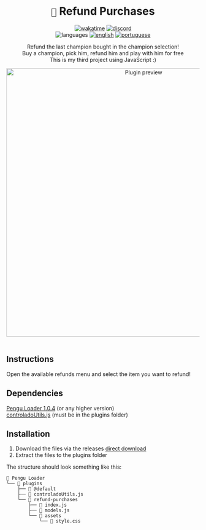 <div align="center">

# `🐧` Refund Purchases <br>

[![wakatime](https://wakatime.com/badge/github/controlado/refund-purchases.svg)](https://wakatime.com/@programador/projects/mllzfbmkas)
[![discord](https://img.shields.io/badge/Discord-%235865F2.svg?style=flat&logo=discord&logoColor=white&color=blue)](https://discordapp.com/users/854886148455399436) <br>
![languages](https://img.shields.io/badge/Documentation-gray)
[![english](https://img.shields.io/badge/-English-blue)](README.md)
[![portuguese](https://img.shields.io/badge/-Português%20Brasileiro-blue)](README.br.md)

Refund the last champion bought in the champion selection! <br>
Buy a champion, pick him, refund him and play with him for free <br>
This is my third project using JavaScript :)

<img src="https://github.com/controlado/refund-purchases/assets/71716568/18d0b945-6207-4fe9-a1a1-39a18f97786f" width="700"  alt="Plugin preview"/>

</div>
<br>

## Instructions

Open the available refunds menu and select the item you want to refund!

## Dependencies

[Pengu Loader 1.0.4](https://github.com/PenguLoader/PenguLoader) (or any higher version) <br>
[controladoUtils.js](https://github.com/controlado/pengu-plugins/blob/master/controladoUtils.js) (must be in the plugins folder)

## Installation

1. Download the files via the releases [direct download](https://github.com/controlado/refund-purchases/releases/latest/download/refund-purchases.zip)
2. Extract the files to the plugins folder

The structure should look something like this:

```
📂 Pengu Loader
└── 📂 plugins
    ├── 📂 @default
    ├── 📄 controladoUtils.js
    └── 📂 refund-purchases
        ├── 📄 index.js
        ├── 📄 models.js
        └── 📂 assets
            └── 🎨 style.css
```
